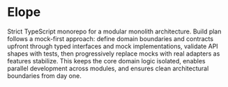 # Elope

Strict TypeScript monorepo for a modular monolith architecture. Build plan follows a mock-first approach: define domain boundaries and contracts upfront through typed interfaces and mock implementations, validate API shapes with tests, then progressively replace mocks with real adapters as features stabilize. This keeps the core domain logic isolated, enables parallel development across modules, and ensures clean architectural boundaries from day one.
